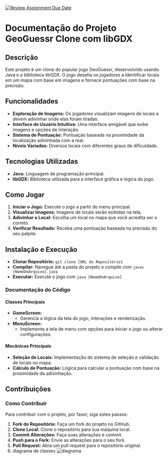 [![Review Assignment Due Date](https://classroom.github.com/assets/deadline-readme-button-24ddc0f5d75046c5622901739e7c5dd533143b0c8e959d652212380cedb1ea36.svg)](https://classroom.github.com/a/TUsa8_pI)

# Documentação do Projeto GeoGuessr Clone com libGDX

## Descrição
Este projeto é um clone do popular jogo GeoGuessr, desenvolvido usando Java e a biblioteca libGDX. O jogo desafia os jogadores a identificar locais em um mapa com base em imagens e fornece pontuações com base na precisão.

## Funcionalidades
- **Exploração de Imagens:** Os jogadores visualizam imagens de locais e devem adivinhar onde elas foram tiradas.
- **Interface de Usuário Intuitiva:** Uma interface amigável que exibe imagens e opções de interação.
- **Sistema de Pontuação:** Pontuação baseada na proximidade da localização adivinhada com a real.
- **Níveis Variados:** Diversos locais com diferentes graus de dificuldade.

## Tecnologias Utilizadas
- **Java:** Linguagem de programação principal.
- **libGDX:** Biblioteca utilizada para a interface gráfica e lógica do jogo.

## Como Jogar
1. **Iniciar o Jogo:** Execute o jogo a partir do menu principal.
2. **Visualizar Imagens:** Imagens de locais serão exibidas na tela.
3. **Adivinhar o Local:** Escolha um local no mapa que você acredita ser o correto.
4. **Verificar Resultado:** Receba uma pontuação baseada na precisão do seu palpite.

## Instalação e Execução
- **Clonar Repositório:** `git clone [URL do Repositório]`
- **Compilar:** Navegue até a pasta do projeto e compile com `javac [NomeDoArquivo].java`
- **Executar:** Execute o jogo com `java [NomeDoArquivo]`


### Documentação do Código

#### Classes Principais
- **GameScreen:**
  - Gerencia a lógica da tela do jogo, interações e renderização.
- **MenuScreen:**
  - Implementa a tela de menu com opções para iniciar o jogo ou alterar configurações.

#### Mecânicas Principais
- **Seleção de Locais:** Implementação do sistema de seleção e validação de locais no mapa.
- **Cálculo de Pontuação:** Lógica para calcular a pontuação com base na proximidade da adivinhação.

## Contribuições

### Como Contribuir
Para contribuir com o projeto, por favor, siga estes passos:
1. **Fork do Repositório:** Faça um fork do projeto no GitHub.
2. **Clone Local:** Clone o repositório para sua máquina local.
3. **Commit Alterações:** Faça suas alterações e commit.
4. **Push para o Fork:** Envie as alterações para o seu fork.
5. **Pull Request:** Abra um pull request para o repositório original.
6. diagrama de classes
![diagrama](https://github.com/elc117/game-2023b-jbguesser/assets/148721400/1a9b9bdf-75d2-4b84-814b-951c7650c7e0)


